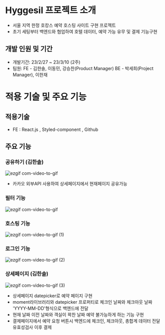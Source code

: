 
# Hyggesil 프로젝트 소개

- 서울 지역 한정 호캉스 예약 호스팅 사이트 구현 프로젝트
- 초기 세팅부터 백엔드와 협업하여 호텔 데이터, 예약 가능 유무 및 결제 기능구현

## 개발 인원 및 기간

- 개발기간: 23/2/27 ~ 23/3/10 (2주)
- 팀원: FE - 김한솔, 이동민, 강승찬(Product Manager) BE - 박세희(Project Manager), 이한재

# 적용 기술 및 주요 기능

## 적용기술

- FE : React.js , Styled-component , Github

## 주요 기능

### 공유하기 (김한솔)

![ezgif com-video-to-gif](https://user-images.githubusercontent.com/120270709/224230327-3ae75f2e-631f-4495-8c5b-db81cd94d7be.gif)

- 카카오 외부API 사용하여 상세페이지에서 현재페이지 공유가능

### 필터 기능

![ezgif com-video-to-gif](https://user-images.githubusercontent.com/120270709/224231097-4e426c08-d4b3-4a01-9f2f-38ed8b294371.gif)

### 호스팅 기능

![ezgif com-video-to-gif (1)](https://user-images.githubusercontent.com/120270709/224231583-6fd584e6-cc6a-4135-a914-a7a19fcd4585.gif)

### 로그인 기능

![ezgif com-video-to-gif (2)](https://user-images.githubusercontent.com/120270709/224232096-fdf31a02-9668-4caa-a20e-dbeb08fc4feb.gif)

### 상세페이지 (김한솔)

![ezgif com-video-to-gif (3)](https://user-images.githubusercontent.com/120270709/224232710-9e6dadc7-cb82-471e-b8cf-cefe1c2e19e7.gif)

- 상세페이지 datepicker로 예약 페이지 구현 
- moment라이브러리와 datepicker 프로퍼티로 체크인 날짜와 체크아웃 날짜 'YYYY-MM-DD'형식으로 백엔드에 전달
- 현재 날짜 이전 날짜와 객실이 꽉찬 날짜 예약 불가능하게 하는 기능 구현
- 결제페이지에서 예약 요청 버튼시 백엔드에 체크인, 체크아웃, 총합계 데이터 전달 유효성검사 이후 결제 



